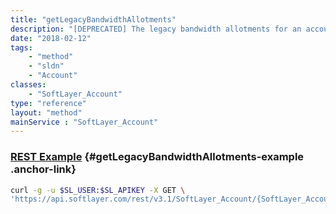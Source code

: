 ```yaml
---
title: "getLegacyBandwidthAllotments"
description: "[DEPRECATED] The legacy bandwidth allotments for an account."
date: "2018-02-12"
tags:
    - "method"
    - "sldn"
    - "Account"
classes:
    - "SoftLayer_Account"
type: "reference"
layout: "method"
mainService : "SoftLayer_Account"
---
```


### [REST Example](#getLegacyBandwidthAllotments-example) <a href="/article/rest/"><i class="fas fa-question"></i></a> {#getLegacyBandwidthAllotments-example .anchor-link} 
```bash
curl -g -u $SL_USER:$SL_APIKEY -X GET \
'https://api.softlayer.com/rest/v3.1/SoftLayer_Account/{SoftLayer_AccountID}/getLegacyBandwidthAllotments'
```
